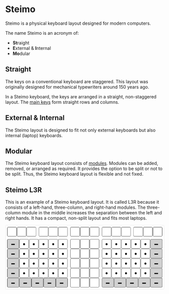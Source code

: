 # Steimo

Steimo is a physical keyboard layout designed for modern computers.

The name Steimo is an acronym of:
* **St**raight
* **E**xternal & **I**nternal
* **Mo**dular

## Straight

The keys on a conventional keyboard are staggered. This layout was originally designed for mechanical typewriters around 150 years ago.

In a Steimo keyboard, the keys are arranged in a straight, non-staggered layout. The [main keys](glossary.md#main-keys) form straight rows and columns.

## External & Internal

The Steimo layout is designed to fit not only external keyboards but also internal (laptop) keyboards.

## Modular

The Steimo keyboard layout consists of [modules](modules.md). Modules can be added, removed, or arranged as required. It provides the option to be split or not to be split. Thus, the Steimo keyboard layout is flexible and not fixed.

## Steimo L3R

This is an example of a Steimo keyboard layout. It is called L3R because it consists of a left-hand, three-column, and right-hand modules. The three-column module in the middle increases the separation between the left and right hands. It has a compact, non-split layout and fits most laptops.

![](images/modules-L3R.png)
